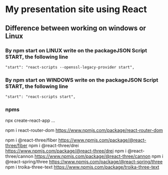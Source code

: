 # My presentation site using React

## Difference between working on windows or Linux 

### By npm start on LINUX write on the packageJSON Script START, the following line 
    "start": "react-scripts --openssl-legacy-provider start",

### By npm start on WINDOWS write on the packageJSON Script START, the following line
    "start": "react-scripts start",



### npms
npx create-react-app ...

npm i react-router-dom      https://www.npmjs.com/package/react-router-dom

npm i @react-three/fiber    https://www.npmjs.com/package/@react-three/fiber
npm i @react-three/drei     https://www.npmjs.com/package/@react-three/drei
npm i @react-three/cannon   https://www.npmjs.com/package/@react-three/cannon
npm i @react-spring/three   https://www.npmjs.com/package/@react-spring/three
npm i troika-three-text     https://www.npmjs.com/package/troika-three-text

